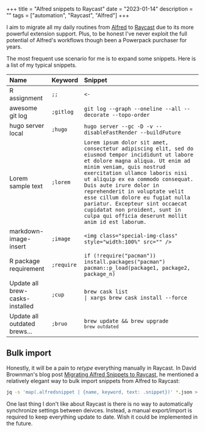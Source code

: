 +++
title = "Alfred snippets to Raycast"
date = "2023-01-14"
description = ""
tags = ["automation", "Raycast", "Alfred"]
+++

I aim to migrate all my daily routines from [Alfred](https://www.alfredapp.com/) to [Raycast](https://www.raycast.com/) due to its more powerful extension support. Plus, to be honest I've never exploit the full potential of Alfred's workflows though been a Powerpack purchaser for years.

The most frequent use scenario for me is to expand some snippets. Here is a list of my typical snippets.

| Name                            | Keyword    | Snippet                                                                                                                                                                                                                                                                                                                                                                                                                                                                                             |
| :------------------------------ | :--------- | :-------------------------------------------------------------------------------------------------------------------------------------------------------------------------------------------------------------------------------------------------------------------------------------------------------------------------------------------------------------------------------------------------------------------------------------------------------------------------------------------------- |
| R assignment                    | `;;`       | `<-`                                                                                                                                                                                                                                                                                                                                                                                                                                                                                                |
| awesome git log                 | `;gitlog`  | `git log --graph --oneline --all --decorate --topo-order`                                                                                                                                                                                                                                                                                                                                                                                                                                           |
| hugo server local               | `;hugo`    | `hugo server --gc -D -v --disableFastRender --buildFuture`                                                                                                                                                                                                                                                                                                                                                                                                                                          |
| Lorem sample text               | `;lorem`   | `Lorem ipsum dolor sit amet, consectetur adipiscing elit, sed do eiusmod tempor incididunt ut labore et dolore magna aliqua. Ut enim ad minim veniam, quis nostrud exercitation ullamco laboris nisi ut aliquip ex ea commodo consequat. Duis aute irure dolor in reprehenderit in voluptate velit esse cillum dolore eu fugiat nulla pariatur. Excepteur sint occaecat cupidatat non proident, sunt in culpa qui officia deserunt mollit anim id est laborum.`                                     |
| markdown-image-insert           | `;image`   | `<img class="special-img-class" style="width:100%" src="" />`                                                                                                                                                                                                                                                                                                                                                                                                                                       |
| R package requirement           | `;require` | `if (!require("pacman")) install.packages("pacman") pacman::p_load(package1, package2, package_n)`                                                                                                                                                                                                                                                                                                                                                                                                  |
| Update all brew-casks-installed | `;cup`     | `brew cask list                                                                                                                                                                                                                                                                                                                                                                                                                                                 \| xargs brew cask install --force` |
| Update all outdated brews...    | `;bruo`    | <code>brew update && brew upgrade `brew outdated`</code>                                                                                                                                                                                                                                                                                                                                                                                                                                            |

## Bulk import

Honestly, it will be a pain to *retype* everything manually in Raycast. In David Brownman's blog post [Migrating Alfred Snippets to Raycast](https://xavd.id/blog/post/migrating-alfred-snippets-to-raycast/), he mentioned a relatively elegant way to bulk import snippets from Alfred to Raycast:

```bash
jq -s 'map(.alfredsnippet | {name, keyword, text: .snippet})' *.json > ../output.json
```

One last thing I don't like about Raycast is there is no way to automatically synchronize settings between deivces. Instead, a manual export/import is required to keep everything update to date. Wish it could be implemented in the future.
